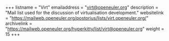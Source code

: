 +++
listname = "Virt"
emailaddress = "virt@openeuler.org"
description = "Mail list used for the discussion of virtualisation development."
websitelink = "https://mailweb.openeuler.org/postorius/lists/virt.openeuler.org/"
archivelink = "https://mailweb.openeuler.org/hyperkitty/list/virt@openeuler.org"
weight =  15
+++
